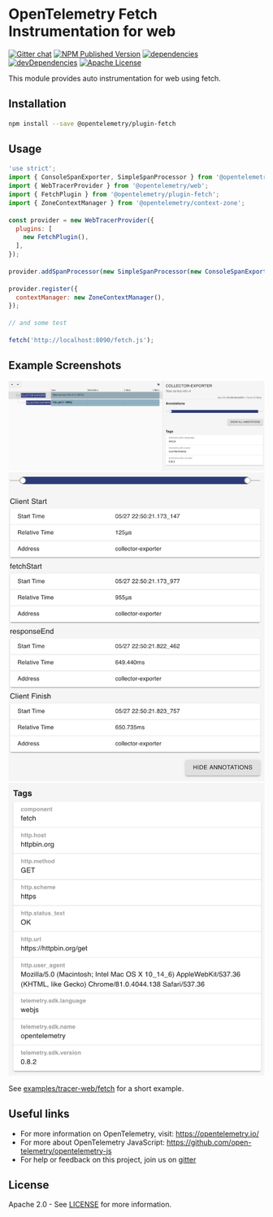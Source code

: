 # OpenTelemetry Fetch Instrumentation for web
[![Gitter chat][gitter-image]][gitter-url]
[![NPM Published Version][npm-img]][npm-url]
[![dependencies][dependencies-image]][dependencies-url]
[![devDependencies][devDependencies-image]][devDependencies-url]
[![Apache License][license-image]][license-image]

This module provides auto instrumentation for web using fetch.

## Installation

```bash
npm install --save @opentelemetry/plugin-fetch
```

## Usage

```js
'use strict';
import { ConsoleSpanExporter, SimpleSpanProcessor } from '@opentelemetry/tracing';
import { WebTracerProvider } from '@opentelemetry/web';
import { FetchPlugin } from '@opentelemetry/plugin-fetch';
import { ZoneContextManager } from '@opentelemetry/context-zone';

const provider = new WebTracerProvider({
  plugins: [
    new FetchPlugin(),
  ],
});

provider.addSpanProcessor(new SimpleSpanProcessor(new ConsoleSpanExporter()));

provider.register({
  contextManager: new ZoneContextManager(),
});

// and some test

fetch('http://localhost:8090/fetch.js');

```

## Example Screenshots
![Screenshot of the running example](images/trace1.png)
![Screenshot of the running example](images/trace2.png)
![Screenshot of the running example](images/trace3.png)

See [examples/tracer-web/fetch](https://github.com/open-telemetry/opentelemetry-js/tree/master/examples/tracer-web) for a short example.

## Useful links
- For more information on OpenTelemetry, visit: <https://opentelemetry.io/>
- For more about OpenTelemetry JavaScript: <https://github.com/open-telemetry/opentelemetry-js>
- For help or feedback on this project, join us on [gitter][gitter-url]

## License

Apache 2.0 - See [LICENSE][license-url] for more information.

[gitter-image]: https://badges.gitter.im/open-telemetry/opentelemetry-js.svg
[gitter-url]: https://gitter.im/open-telemetry/opentelemetry-node?utm_source=badge&utm_medium=badge&utm_campaign=pr-badge&utm_content=badge
[license-url]: https://github.com/open-telemetry/opentelemetry-js/blob/master/LICENSE
[license-image]: https://img.shields.io/badge/license-Apache_2.0-green.svg?style=flat
[dependencies-image]: https://david-dm.org/open-telemetry/opentelemetry-js/status.svg?path=packages/opentelemetry-plugin-fetch
[dependencies-url]: https://david-dm.org/open-telemetry/opentelemetry-js?path=packages%2Fopentelemetry-plugin-fetch
[devDependencies-image]: https://david-dm.org/open-telemetry/opentelemetry-js/dev-status.svg?path=packages/opentelemetry-plugin-fetch
[devDependencies-url]: https://david-dm.org/open-telemetry/opentelemetry-js?path=packages%2Fopentelemetry-plugin-fetch&type=dev
[npm-url]: https://www.npmjs.com/package/@opentelemetry/plugin-fetch
[npm-img]: https://badge.fury.io/js/%40opentelemetry%2Fplugin-fetch.svg
